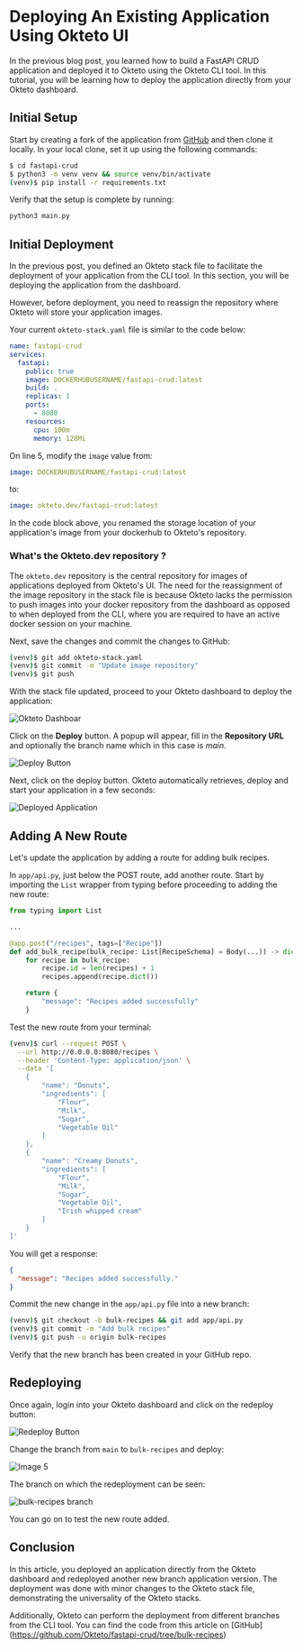 # Deploying An Existing Application Using Okteto UI

In the previous blog post, you learned how to build a FastAPI CRUD application and deployed it to Okteto using the Okteto CLI tool. In this tutorial, you will be learning how to deploy the application directly from your Okteto dashboard.

## Initial Setup

Start by creating a fork of the application from [GitHub](https://github.com/okteto/fastapi-crud) and then clone it locally. In your local clone, set it up using the following commands:

```bash
$ cd fastapi-crud
$ python3 -m venv venv && source venv/bin/activate
(venv)$ pip install -r requirements.txt
```

Verify that the setup is complete by running:

```bash
python3 main.py
```

## Initial Deployment

In the previous post, you defined an Okteto stack file to facilitate the deployment of your application from the CLI tool. In this section, you will be deploying the application from the dashboard.

However, before deployment, you need to reassign the repository where Okteto will store your application images.

Your current `okteto-stack.yaml` file is similar to the code below:


```yaml
name: fastapi-crud
services:
  fastapi:
    public: true
    image: DOCKERHUBUSERNAME/fastapi-crud:latest
    build: .
    replicas: 1
    ports:
      - 8080
    resources:
      cpu: 100m
      memory: 128Mi
```

On line 5, modify the `image` value from:

```yaml
image: DOCKERHUBUSERNAME/fastapi-crud:latest
```

to: 

```yaml
image: okteto.dev/fastapi-crud:latest
```

In the code block above, you renamed the storage location of your application's image from your dockerhub to Okteto's repository.

### What's the Okteto.dev repository ?

The `okteto.dev` repository is the central repository for images of applications deployed from Okteto's UI. The need for the reassignment of the image repository in the stack file is because Okteto lacks the permission to push images into your docker repository from the dashboard as opposed to when deployed from the CLI, where you are required to have an active docker session on your machine.

Next, save the changes and commit the changes to GitHub:

```bash
(venv)$ git add okteto-stack.yaml
(venv)$ git commit -m "Update image repository"
(venv)$ git push
```

With the stack file updated, proceed to your Okteto dashboard to deploy the application:

![Okteto Dashboar](https://res.cloudinary.com/adeshina/image/upload/v1611604440/o5fyl3fhoywmc6auigli.png)

Click on the **Deploy** button. A popup will appear, fill in the **Repository URL** and optionally the branch name which in this case is *main*.

![Deploy Button](https://res.cloudinary.com/adeshina/image/upload/v1611604456/wdi3swnvoa2v2bhaaqpd.png)

Next, click on the deploy button. Okteto automatically retrieves, deploy and start your application in a few seconds:

![Deployed Application](https://res.cloudinary.com/adeshina/image/upload/v1611604494/rscsvqxobd5dc5bt0baa.png)

## Adding A New Route

Let's update the application by adding a route for adding bulk recipes.

In `app/api.py`, just below the POST route, add another route. Start by importing the `List` wrapper from typing before proceeding to adding the new route:

```py
from typing import List

...

@app.post("/recipes", tags=["Recipe"])
def add_bulk_recipe(bulk_recipe: List[RecipeSchema] = Body(...)) -> dict:
    for recipe in bulk_recipe:
        recipe.id = len(recipes) + 1
        recipes.append(recipe.dict())

    return {            
        "message": "Recipes added successfully"    
    }

```

Test the new route from your terminal:

```bash
(venv)$ curl --request POST \
  --url http://0.0.0.0:8080/recipes \
  --header 'Content-Type: application/json' \
  --data '[
	{
		"name": "Donuts",
		"ingredients": [
			"Flour",
			"Milk",
			"Sugar",
			"Vegetable Oil"
		]
	},
	{
		"name": "Creamy Donuts",
		"ingredients": [
			"Flour",
			"Milk",
			"Sugar",
			"Vegetable Oil",
			"Irish whipped cream"
		]
	}
]'
```

You will get a response:

```json
{
  "message": "Recipes added successfully."
}
```

Commit the new change in the `app/api.py` file into a new branch:

```bash
(venv)$ git checkout -b bulk-recipes && git add app/api.py
(venv)$ git commit -m "Add bulk recipes"
(venv)$ git push -u origin bulk-recipes
```

Verify that the new branch has been created in your GitHub repo.

## Redeploying

Once again, login into your Okteto dashboard and click on the redeploy button:

![Redeploy Button](https://res.cloudinary.com/adeshina/image/upload/v1611604547/vhenrnydsenkb6a0xd3e.jpg)

Change the branch from `main` to `bulk-recipes` and deploy:

![Image 5](https://res.cloudinary.com/adeshina/image/upload/v1611604639/knpe6yiz4alvplgniszb.png)

The branch on which the redeployment can be seen:

![bulk-recipes branch](https://res.cloudinary.com/adeshina/image/upload/v1611604587/isccfvfifunqfmnevtp8.jpg)

You can go on to test the new route added.


## Conclusion

In this article, you deployed an application directly from the Okteto dashboard and redeployed another new branch application version. The deployment was done with minor changes to the Okteto stack file, demonstrating the universality of the Okteto stacks. 

Additionally, Okteto can perform the deployment from different branches from the CLI tool. You can find the code from this article on [GitHub]
(https://github.com/Okteto/fastapi-crud/tree/bulk-recipes)
